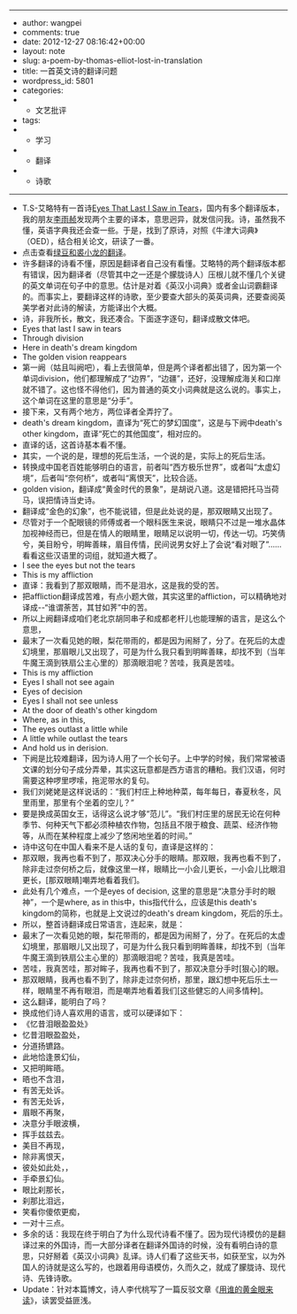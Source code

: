 - ---
- author: wangpei
- comments: true
- date: 2012-12-27 08:16:42+00:00
- layout: note
- slug: a-poem-by-thomas-elliot-lost-in-translation
- title: 一首英文诗的翻译问题
- wordpress_id: 5801
- categories:
- - 文艺批评
- tags:
- - 学习
- - 翻译
- - 诗歌
- ---
- T.S-艾略特有一首诗[Eyes That Last I Saw in Tears](http://www.cise.ufl.edu/~hsiao/verse/eyes.html)，国内有多个翻译版本，我的朋友[李雨赪](http://blog.sina.com.cn/lixiaoyu)发现两个主要的译本，意思迥异，就发信问我。诗，虽然我不懂，英语字典我还会查一些。于是，找到了原诗，对照《牛津大词典》（OED），结合相关论文，研读了一番。
- 点击查看[绿豆和裘小龙的翻译](http://www.baibanbao.net/wp-content/uploads/2012/12/eyes.jpg)。
- 许多翻译的诗看不懂，原因是翻译者自己没有看懂。艾略特的两个翻译版本都有错误，因为翻译者（尽管其中之一还是个朦胧诗人）压根儿就不懂几个关键的英文单词在句子中的意思。估计是对着《英汉小词典》或者金山词霸翻译的。而事实上，要翻译这样的诗歌，至少要查大部头的英英词典，还要查阅英美学者对此诗的解读，方能译出个大概。
- 诗，非我所长，散文，我还凑合。下面逐字逐句，翻译成散文体吧。
- Eyes that last I saw in tears
- Through division
- Here in death's dream kingdom
- The golden vision reappears
- 第一阙（姑且叫阙吧），看上去很简单，但是两个译者都出错了，因为第一个单词division，他们都理解成了“边界”，“边疆”，还好，没理解成海关和口岸就不错了。这也怪不得他们，因为普通的英文小词典就是这么说的。事实上，这个单词在这里的意思是“分手”。
- 接下来，又有两个地方，两位译者全弄拧了。
- death's dream kingdom，直译为“死亡的梦幻国度”，这是与下阙中death's other kingdom，直译“死亡的其他国度”，相对应的。
- 直译的话，这首诗基本看不懂。
- 其实，一个说的是，理想的死后生活，一个说的是，实际上的死后生活。
- 转换成中国老百姓能够明白的语言，前者叫“西方极乐世界”，或者叫“太虚幻境”，后者叫“奈何桥”，或者叫“离恨天”，比较合适。
- golden vision，翻译成“黄金时代的景象”，是胡说八道。这是错把托马当荷马，误把情诗当史诗。
- 翻译成“金色的幻象”，也不能说错，但是此处说的是，那双眼睛又出现了。
- 尽管对于一个配眼镜的师傅或者一个眼科医生来说，眼睛只不过是一堆水晶体加视神经而已，但是在情人的眼睛里，眼睛足以说明一切，传达一切。巧笑倩兮，美目盼兮，明眸善睐，眉目传情，民间说男女好上了会说“看对眼了”……看看这些汉语里的词组，就知道大概了。
- I see the eyes but not the tears
- This is my affliction
- 直译：我看到了那双眼睛，而不是泪水，这是我的受的苦。
- 把affliction翻译成苦难，有点小题大做，其实这里的affliction，可以精确地对译成--“谁谓荼苦，其甘如荠”中的苦。
- 所以上阙翻译成咱们老北京胡同串子和成都老杆儿也能理解的语言，是这么个意思，
- 最末了一次看见她的眼，梨花带雨的，都是因为闹掰了，分了。在死后的太虚幻境里，那眉眼儿又出现了，可是为什么我只看到明眸善睐，却找不到（当年牛魔王滴到铁扇公主心里的）那滴眼泪呢？苦哇，我真是苦哇。
- This is my affliction
- Eyes I shall not see again
- Eyes of decision
- Eyes I shall not see unless
- At the door of death's other kingdom
- Where, as in this,
- The eyes outlast a little while
- A little while outlast the tears
- And hold us in derision.
- 下阙是比较难翻译，因为诗人用了一个长句子。上中学的时候，我们常常被语文课的划分句子成分弄晕，其实这玩意都是西方语言的糟粕。我们汉语，何时需要这种啰里啰嗦，拖泥带水的复句。
- 我们刘姥姥是这样说话的：“我们村庄上种地种菜，每年每日，春夏秋冬，风里雨里，那里有个坐着的空儿？”
- 要是换成英国女王，话得这么说才够“范儿”。“我们村庄里的居民无论在何种季节、何种天气下都必须种植农作物，包括且不限于粮食、蔬菜、经济作物等，从而在某种程度上减少了悠闲地坐着的时间。”
- 诗中这句在中国人看来不是人话的复句，直译是这样的：
- 那双眼，我再也看不到了，那双决心分手的眼睛。那双眼，我再也看不到了，除非走过奈何桥之后，就像这里一样，眼睛比一小会儿更长，一小会儿比眼泪更长，[那双眼睛]嘲弄地看着我们。
- 此处有几个难点，一个是eyes of decision, 这里的意思是“决意分手时的眼神”，一个是where, as in this中，this指代什么，应该是this death's kingdom的简称，也就是上文说过的death's dream kingdom，死后的乐土。
- 所以，整首诗翻译成日常语言，连起来，就是：
- 最末了一次看见她的眼，梨花带雨的，都是因为闹掰了，分了。在死后的太虚幻境里，那眉眼儿又出现了，可是为什么我只看到明眸善睐，却找不到（当年牛魔王滴到铁扇公主心里的）那滴眼泪呢？苦哇，我真是苦哇。
- 苦哇，我真苦哇，那对眸子，我再也看不到了，那双决意分手时[狠心]的眼。
- 那双眼睛，我再也看不到了，除非走过奈何桥，那里，跟幻想中死后乐土一样，眼睛里不再有眼泪，而是嘲弄地看着我们[这些健忘的人间多情种]。
- 这么翻译，能明白了吗？
- 换成他们诗人喜欢用的语言，或可以硬译如下：
- 《忆昔泪眼盈盈处》
- 忆昔泪眼盈盈处，
- 分道扬镳路。
- 此地恰逢景幻仙，
- 又把明眸晤。
- 晤也不含泪，
- 有苦无处诉。
- 有苦无处诉，
- 眉眼不再聚，
- 决意分手眼波横，
- 挥手兹兹去。
- 美目不再现，
- 除非离恨天，
- 彼处如此处，，
- 手牵景幻仙。
- 眼比刹那长，
- 刹那比泪远，
- 笑看你傻侬更痴，
- 一对十三点。
- 多余的话：我现在终于明白了为什么现代诗看不懂了。因为现代诗模仿的是翻译过来的外国诗，而一大部分译者在翻译外国诗的时候，没有看明白诗的意思，只好掰着《英汉小词典》乱译。诗人们看了这些天书，如获至宝，以为外国人的诗就是这么写的，也跟着用母语模仿，久而久之，就成了朦胧诗、现代诗、先锋诗歌。
- Update：针对本篇博文，诗人李代桃写了一篇反驳文章《[用谁的黄金眼来读](http://www.lidaitao.com/blog/2012/12/t-s-eliot-eyes-that-i-last-saw-in-tears-chinese-translation/)》，读罢受益匪浅。
